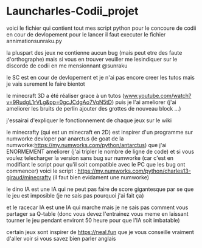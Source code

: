 # Launcharles-Codii_projet


voici le fichier qui contient tout mes script python pour le concoure de codii en cour de devlopement pour le lancer il faut executer le fichier annimationsunraku.py


la pluspart des jeux ne contienne aucun bug (mais peut etre des faute d'orthographe) mais si vous en trouver veuiller me lesindiquer sur le discorde de codii en me mensionnant @sunraku


le SC est en cour de devlopement et je n'ai pas encore creer les tutos mais je vais surement le faire bientot


le minecraft 3D a été réaliser grace à un tutos (www.youtube.com/watch?v=9RudgL1rVLg&pp=0gcJCdgAo7VqN5tD) puis je l'ai ameliorer (j'ai ameliorer les bruits de perlin ajouter des grottes de nouveau block ...)


j'essairai d'expliquer le fonctionnement de chaque jeux sur le wiki


le minecrafty (qui est un minecraft en 2D) est inspirer d'un programme sur numworke devloper par anarctus (le goat de la numworke:https://my.numworks.com/python/antarctus) que j'ai ENORMEMENT ameliorer (j'ai tripler le nombre de ligne de code) et si vous voulez telecharger la version sans bug sur numworke (car c'est en modifiant le script pour qu'il soit compatible avec le PC que les bug ont commencer) voici le script : https://my.numworks.com/python/charles13-giraud/minecrafty (il faut bien evidament une numworke) 


le dino IA est une IA qui ne peut pas faire de score gigantesque par se que le jeu est imposible (je ne sais pas pourquoi j'ai fait ça)


et le racecar IA est une IA qui marche mais je ne sais pas comment vous partager sa Q-table (donc vous devez l'entrainez vous meme en laissant tourner le jeu pendant environt 50 heure pour que l'IA soit imbatable)

certain jeux sont inspirer de https://neal.fun que je vous conseille vraiment d'aller voir si vous savez bien parler anglais
